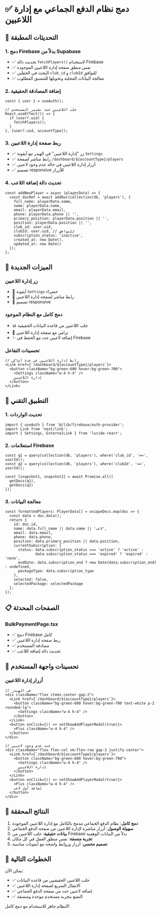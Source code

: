 # ✅ دمج نظام الدفع الجماعي مع إدارة اللاعبين

## 🔄 التحديثات المطبقة

### 1. دمج Firebase بدلاً من Supabase
- ✅ تحديث دالة `fetchPlayers()` لاستخدام Firebase
- ✅ نفس منطق صفحة إدارة اللاعبين الموجودة
- ✅ البحث في الحقلين `club_id` و `clubId` للتوافق
- ✅ معالجة البيانات المجلبة وتحويلها للتنسيق المطلوب

### 2. إضافة المصادقة الحقيقية
```tsx
const { user } = useAuth();

// جلب اللاعبين عند تغيير المستخدم
React.useEffect(() => {
  if (user?.uid) {
    fetchPlayers();
  }
}, [user?.uid, accountType]);
```

### 3. ربط صفحة إدارة اللاعبين
- ✅ زر "إدارة اللاعبين" في الهيدر مع أيقونة `Settings`
- ✅ رابط مباشر لصفحة `/dashboard/${accountType}/players`
- ✅ أزرار إدارة اللاعبين في حالة عدم وجود لاعبين
- ✅ تصميم responsive للأزرار

### 4. تحديث دالة إضافة اللاعب
```tsx
const addNewPlayer = async (playerData) => {
  const docRef = await addDoc(collection(db, 'players'), {
    full_name: playerData.name,
    name: playerData.name,
    email: playerData.email,
    phone: playerData.phone || '',
    primary_position: playerData.position || '',
    position: playerData.position || '',
    club_id: user.uid,
    clubId: user.uid, // للتوافق
    subscription_status: 'inactive',
    created_at: new Date(),
    updated_at: new Date()
  });
};
```

## 🎯 الميزات الجديدة

### زر إدارة اللاعبين
- 🔧 أيقونة `Settings` خضراء
- 🔗 رابط مباشر لصفحة إدارة اللاعبين
- 📱 تصميم responsive

### دمج كامل مع النظام الموجود
- 📊 جلب اللاعبين من قاعدة البيانات الحقيقية
- 🔄 تزامن مع صفحة إدارة اللاعبين
- ✨ إضافة لاعبين جدد مع الحفظ في Firebase

### تحسينات التفاعل
```tsx
// رابط إدارة اللاعبين في عدة أماكن
<Link href={`/dashboard/${accountType}/players`}>
  <button className="bg-green-600 hover:bg-green-700">
    <Settings className="w-4 h-4" />
    إدارة اللاعبين
  </button>
</Link>
```

## 🔧 التطبيق التقني

### 1. تحديث الواردات
```tsx
import { useAuth } from '@/lib/firebase/auth-provider';
import Link from 'next/link';
import { Settings, ExternalLink } from 'lucide-react';
```

### 2. استعلامات Firebase
```tsx
const q1 = query(collection(db, 'players'), where('club_id', '==', userId));
const q2 = query(collection(db, 'players'), where('clubId', '==', userId));

const [snapshot1, snapshot2] = await Promise.all([
  getDocs(q1),
  getDocs(q2)
]);
```

### 3. معالجة البيانات
```tsx
const formattedPlayers: PlayerData[] = uniqueDocs.map(doc => {
  const data = doc.data();
  return {
    id: doc.id,
    name: data.full_name || data.name || 'لاعب',
    email: data.email,
    phone: data.phone,
    position: data.primary_position || data.position,
    currentSubscription: {
      status: data.subscription_status === 'active' ? 'active' : 
              data.subscription_status === 'expired' ? 'expired' : 'none',
      endDate: data.subscription_end ? new Date(data.subscription_end) : undefined,
      packageType: data.subscription_type
    },
    selected: false,
    selectedPackage: selectedPackage
  };
});
```

## 📋 الصفحات المحدثة

### BulkPaymentPage.tsx
- ✅ دمج Firebase كامل
- ✅ ربط صفحة إدارة اللاعبين
- ✅ مصادقة المستخدم
- ✅ تحديث دالة إضافة اللاعب

## 🎨 تحسينات واجهة المستخدم

### أزرار إدارة اللاعبين
```tsx
// في الهيدر
<div className="flex items-center gap-2">
  <Link href={`/dashboard/${accountType}/players`}>
    <button className="bg-green-600 hover:bg-green-700 text-white p-2 rounded-lg">
      <Settings className="w-4 h-4" />
    </button>
  </Link>
  <button onClick={() => setShowAddPlayerModal(true)}>
    <Plus className="w-4 h-4" />
  </button>
</div>

// عند عدم وجود لاعبين
<div className="flex flex-col sm:flex-row gap-3 justify-center">
  <Link href={`/dashboard/${accountType}/players`}>
    <button className="bg-green-600 hover:bg-green-700">
      <Settings className="w-4 h-4" />
      إدارة اللاعبين
    </button>
  </Link>
  <button onClick={() => setShowAddPlayerModal(true)}>
    <Plus className="w-4 h-4" />
    إضافة أول لاعب
  </button>
</div>
```

## 🔮 النتائج المحققة

1. **دمج كامل**: نظام الدفع الجماعي مدمج بالكامل مع إدارة اللاعبين الموجودة
2. **سهولة الوصول**: أزرار مباشرة لإدارة اللاعبين من صفحة الدفع الجماعي
3. **بيانات حقيقية**: جلب اللاعبين من Firebase بدلاً من البيانات الوهمية
4. **تجربة متسقة**: نفس منطق العمل في كل مكان
5. **تصميم محسن**: أزرار وروابط واضحة مع أيقونات مناسبة

## 🚀 الخطوات التالية

يمكن الآن:
- ✅ جلب اللاعبين الحقيقيين من قاعدة البيانات
- ✅ الانتقال السريع لصفحة إدارة اللاعبين
- ✅ إضافة لاعبين جدد من صفحة الدفع الجماعي
- ✅ التمتع بتجربة مستخدم موحدة ومتسقة

النظام جاهز للاستخدام مع دمج كامل! 
